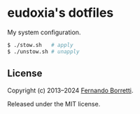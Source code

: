 # eudoxia's dotfiles

My system configuration.

```bash
$ ./stow.sh   # apply
$ ./unstow.sh # unapply
```

## License

Copyright (c) 2013–2024 [Fernando Borretti](https://borretti.me/).

Released under the MIT license.
